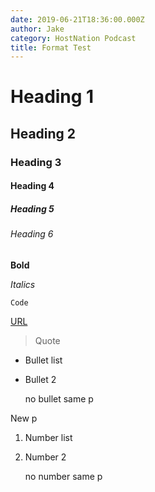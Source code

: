 ```yaml
---
date: 2019-06-21T18:36:00.000Z
author: Jake
category: HostNation Podcast
title: Format Test
---
```

# Heading 1

## Heading 2

### Heading 3

#### Heading 4

##### Heading 5

###### Heading 6

**Bold**

*Italics*

`Code`

[URL](www.google.com)

> Quote

* Bullet list
* Bullet 2

  no bullet same p

New p

1. Number list
2. Number 2

   no number same p